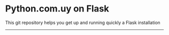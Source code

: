 Python.com.uy on Flask
 ==================
  
  This git repository helps you get up and running quickly a Flask installation
  
  ----------------------------
  
  
 